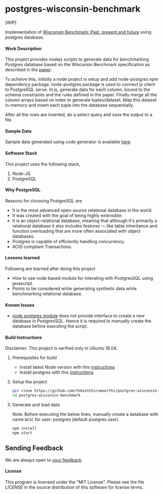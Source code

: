 # postgres-wisconsin-benchmark

[WIP]

Implementation of [Wisconsin Benchmark: Past, present and future](http://jimgray.azurewebsites.net/benchmarkhandbook/chapter4.pdf) using postgres database.

#### Work Description
This project provides nodejs scripts to generate data for benchmarking Postgres database based on the Wisconsin Benchmark
specification as described in the [paper]((http://jimgray.azurewebsites.net/benchmarkhandbook/chapter4.pdf)). 

To acheive this, initially a node project is setup and add node-postgres npm dependency package. node-postgres package is used to connect js client to PostgreSQL serve. 
In js, generate data for each column, bound to the schema constraints and the rules defined in the paper. Finally merge all the column arrays
based on index to generate tuples/dataset. Map this dataset in-memory and insert each tuple into the database sequentially.  

After all the rows are inserted, do a select query and save the output to a file.

#### Sample Data
Sample data generated using code generator is available [here](https://github.com/Yokeshthirumoorthi/postgres-wisconsin-benchmark/blob/master/sampledata.csv)

#### Software Stack

This project uses the following stack,
1. Node-JS
2. PostgreSQL

#### Why PostgreSQL

Reasons for choosing PostgreSQL are
* It is the most advanced open-source relational database in the world.
* It was created with the goal of being highly extensible.
* It is an object-relational database, meaning that although it's primarily a relational database it also includes features — like table inheritance and function overloading that are more often associated with object databases.
* Postgres is capable of efficiently handling concurrency.
* ACID compliant Transactions.

#### Lessons learned

Following are learned after doing this project
* How to use node based module for interating with PostgresSQL using javascript.
* Points to be considered while generating synthetic data while benchmarking relational database.

#### Known Issues
* [node postgres module](https://node-postgres.com/) does not provide interface to create a new database in PostgresSQL. Hence it is required to manually create the database before executing the script.

#### Build Instructions

Disclaimer: This project is verified only in Ubuntu 18.04.

1. Prerequisites for build
    * Install latest Node version with this [instructions](https://www.digitalocean.com/community/tutorials/how-to-install-node-js-on-ubuntu-18-04) 
    * Install postgres with this [instructions](https://www.digitalocean.com/community/tutorials/how-to-install-and-use-postgresql-on-ubuntu-18-04)

2. Setup the project

    ```bash
    git clone https://github.com/Yokeshthirumoorthi/postgres-wisconsin-benchmark.git
    cd postgres-wisconsin-benchmark
    ```
3. Generate and load data

    Note: Before executing the below lines, manually create a database with name `WISC` for user: postgres (default postgres user).

    ```bash
    npm install
    npm start
    ```
## Sending Feedback

We are always open to [your feedback](https://github.com/Yokeshthirumoorthi/postgres-wisconsin-benchmark/issues).

#### License

This program is licensed under the "MIT License". Please see the file LICENSE in the source distribution of this software for license terms.
